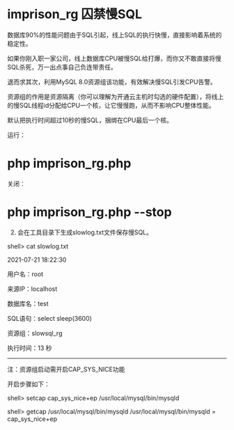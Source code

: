# imprison_rg 囚禁慢SQL

数据库90%的性能问题由于SQL引起，线上SQL的执行快慢，直接影响着系统的稳定性。

如果你刚入职一家公司，线上数据库CPU被慢SQL给打爆，而你又不敢直接将慢SQL杀死，万一出点事自己负连带责任。

退而求其次，利用MySQL 8.0资源组该功能，有效解决慢SQL引发CPU告警。

资源组的作用是资源隔离（你可以理解为开通云主机时勾选的硬件配置），将线上的慢SQL线程id分配给CPU一个核，让它慢慢跑，从而不影响CPU整体性能。

默认把执行时间超过10秒的慢SQL，捆绑在CPU最后一个核。

运行：

# php imprison_rg.php

关闭：

# php imprison_rg.php --stop



2) 会在工具目录下生成slowlog.txt文件保存慢SQL。

shell> cat slowlog.txt

2021-07-21 18:22:30

用户名：root

来源IP：localhost

数据库名：test

SQL语句：select sleep(3600)

资源组：slowsql_rg

执行时间：13 秒

----------------------------------------------------------
注：资源组启动需开启CAP_SYS_NICE功能

开启步骤如下：

shell> setcap cap_sys_nice+ep /usr/local/mysql/bin/mysqld

shell> getcap /usr/local/mysql/bin/mysqld
/usr/local/mysql/bin/mysqld = cap_sys_nice+ep

